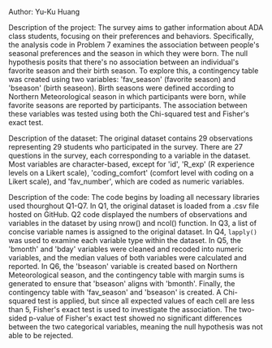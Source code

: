 Author: Yu-Ku Huang

Description of the project:
  The survey aims to gather  information about ADA class students, focusing on their preferences and behaviors. Specifically, the analysis code in Problem 7 examines the association between people's seasonal preferences and the season in which they were born. The null hypothesis posits that there's no association between an individual's favorite season and their birth season. To explore this, a contingency table was created using two variables: 'fav_season' (favorite season)  and 'bseason' (birth seaseon). Birth seasons were defined according to Northern Meteorological season in which participants were born, while favorite seasons are reported by participants. The association between these variables was tested using both the Chi-squared test and Fisher's exact test.

Description of the dataset:
  The original dataset contains 29 observations representing 29 students who participated in the survey. There are 27 questions in the survey, each corresponding to a variable in the dataset. Most variables are character-based, except for 'id', 'R_exp' (R experience levels on a Likert scale), 'coding_comfort' (comfort level with coding on a Likert scale), and 'fav_number', which are coded as numeric variables. 
  
Description of the code:
  The code begins by loading all necessary libraries used thourghout Q1-Q7. In Q1, the original dataset is loaded from a .csv file hosted on GitHub. Q2 code displayed the numbers of observations and variables in the dataset by using nrow() and ncol() function. In Q3, a list of concise variable names is assigned to the original dataset. In Q4, `lapply()` was used to examine each variable type within the dataset. In Q5, the 'bmonth' and 'bday' variables were cleaned and recoded into numeric variables, and the median values of both variables were calculated and reported. In Q6, the 'bseason' variable is created based on Northern Meteorological season, and the contingency table with margin sums is generated to ensure that 'bseason' aligns with 'bmonth'. Finally, the contingency table with 'fav_season' and 'bseason' is created. A Chi-squared test is applied, but since all expected values of each cell are less than 5, Fisher's exact test is used to investigate the association.
   The two-sided p-value of Fisher's exact test showed no significant differences between the two categorical variables, meaning the null hypothesis was not able to be rejected.